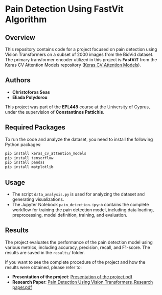 # Pain Detection Using FastVit Algorithm

## Overview
This repository contains code for a project focused on pain detection using Vision Transformers on a subset of 2000 images from the BioVid dataset. The primary transformer encoder utilized in this project is **FastViT** from the Keras CV Attention Models repository ([Keras CV Attention Models](https://github.com/leondgarse/keras_cv_attention_models)).

## Authors
- **Christoforos Seas**
- **Eliada Polydorou**

This project was part of the **EPL445** course at the University of Cyprus, under the supervision of **Constantinos Pattichis**.

## Required Packages
To run the code and analyze the dataset, you need to install the following Python packages:
```bash
pip install keras_cv_attention_models
pip install tensorflow
pip install pandas
pip install matplotlib
```

## Usage
- The script `data_analysis.py` is used for analyzing the dataset and generating visualizations.
- The Jupyter Notebook `pain_detection.ipynb` contains the complete workflow for training the pain detection model, including data loading, preprocessing, model definition, training, and evaluation.

 ## Results
The project evaluates the performance of the pain detection model using various metrics, including accuracy, precision, recall, and F1-score. The results are saved in the `results/` folder.

If you want to see the complete procedure of the project and how the results were obtained, please refer to:
- **Presentation of the project**: [Presentation of the project.pdf](./Presentation%20of%20the%20project.pdf)
- **Research Paper**: [Pain Detection Using Vision Transformers_Research paper.pdf](./Pain%20Detection%20Using%20Vision%20Transformers_Research%20paper.pdf)


